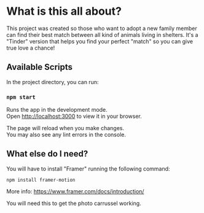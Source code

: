 # What is this all about?

This project was created so those who want to adopt a new family member can find their best match between all kind of animals living in shelters. 
It's a "Tinder" version that helps you find your perfect "match" so you can give true love a chance!

## Available Scripts

In the project directory, you can run:

### `npm start`

Runs the app in the development mode.\
Open [http://localhost:3000](http://localhost:3000) to view it in your browser.

The page will reload when you make changes.\
You may also see any lint errors in the console.

## What else do I need?

You will have to install "Framer" running the following command:

`npm install framer-motion`

More info: https://www.framer.com/docs/introduction/

You will need this to get the photo carrussel working. 


